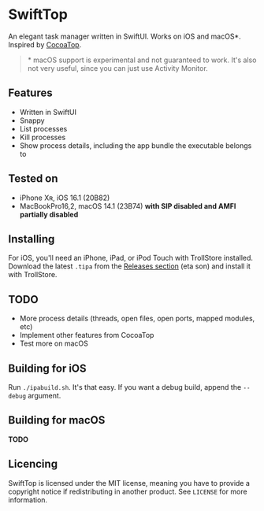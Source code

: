 # SwiftTop

An elegant task manager written in SwiftUI. Works on iOS and macOS\*. Inspired by [CocoaTop](https://github.com/D0m0/CocoaTop).

> \* macOS support is experimental and not guaranteed to work. It's also not very useful, since you can just use Activity Monitor.

## Features

- Written in SwiftUI
- Snappy
- List processes
- Kill processes
- Show process details, including the app bundle the executable belongs to

## Tested on 

- iPhone Xʀ, iOS 16.1 (20B82)
- MacBookPro16,2, macOS 14.1 (23B74) **with SIP disabled and AMFI partially disabled**

## Installing

For iOS, you'll need an iPhone, iPad, or iPod Touch with TrollStore installed. Download the latest `.tipa` from the [Releases section](https://github.com/BomberFish/SwiftTop/releases) (eta son) and install it with TrollStore.

## TODO

- More process details (threads, open files, open ports, mapped modules, etc)
- Implement other features from CocoaTop
- Test more on macOS

## Building for iOS

Run `./ipabuild.sh`. It's that easy. If you want a debug build, append the `--debug` argument.

## Building for macOS

**TODO**

## Licencing

SwiftTop is licensed under the MIT license, meaning you have to provide a copyright notice if redistributing in another product. See `LICENSE` for more information.

